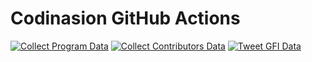 # Codinasion GitHub Actions

[![Collect Program Data](https://github.com/codinasion/codinasion/actions/workflows/collect-program-data.yml/badge.svg)](https://github.com/codinasion/codinasion/actions/workflows/collect-program-data.yml) [![Collect Contributors Data](https://github.com/codinasion/codinasion/actions/workflows/collect-contributors-data.yml/badge.svg)](https://github.com/codinasion/codinasion/actions/workflows/collect-contributors-data.yml) [![Tweet GFI Data](https://github.com/codinasion/codinasion/actions/workflows/tweet-gfi-data.yml/badge.svg)](https://github.com/codinasion/codinasion/actions/workflows/tweet-gfi-data.yml)
